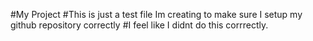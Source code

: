 #My Project
#This is just a test file Im creating to make sure I setup my github repository correctly
#I feel like I didnt do this corrrectly. 
